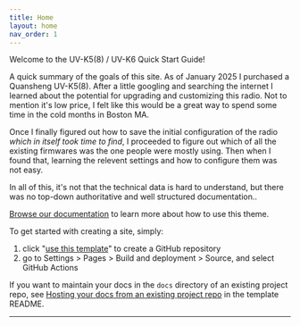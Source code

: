 ```yaml
---
title: Home
layout: home
nav_order: 1
---
```


Welcome to the UV-K5(8) / UV-K6 Quick Start Guide!

A quick summary of the goals of this site.
As of January 2025 I purchased a Quansheng UV-K5(8). After a little googling and searching the internet I learned about the potential for upgrading and customizing this radio. Not to mention it's low price, I felt like this would be a great way to spend some time in the cold months in Boston MA.

Once I finally figured out how to save the initial configuration of the radio _which in itself took time to find_,  I proceeded to figure out which of all the existing firmwares was the one people were mostly using. Then when I found that, learning the relevent settings and how to configure them was not easy.

In all of this, it's not that the technical data is hard to understand, but there was no top-down authoritative and well structured documentation..


[Browse our documentation][Just the Docs] to learn more about how to use this theme.

To get started with creating a site, simply:

1. click "[use this template]" to create a GitHub repository
2. go to Settings > Pages > Build and deployment > Source, and select GitHub Actions

If you want to maintain your docs in the `docs` directory of an existing project repo, see [Hosting your docs from an existing project repo](https://github.com/just-the-docs/just-the-docs-template/blob/main/README.md#hosting-your-docs-from-an-existing-project-repo) in the template README.

----

[^1]: [It can take up to 10 minutes for changes to your site to publish after you push the changes to GitHub](https://docs.github.com/en/pages/setting-up-a-github-pages-site-with-jekyll/creating-a-github-pages-site-with-jekyll#creating-your-site).

[Just the Docs]: https://just-the-docs.github.io/just-the-docs/
[GitHub Pages]: https://docs.github.com/en/pages
[README]: https://github.com/just-the-docs/just-the-docs-template/blob/main/README.md
[Jekyll]: https://jekyllrb.com
[GitHub Pages / Actions workflow]: https://github.blog/changelog/2022-07-27-github-pages-custom-github-actions-workflows-beta/
[use this template]: https://github.com/just-the-docs/just-the-docs-template/generate
